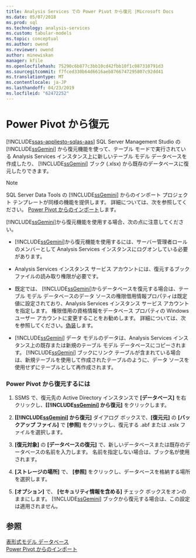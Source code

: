 ```yaml
---
title: Analysis Services での Power Pivot から復元 |Microsoft Docs
ms.date: 05/07/2018
ms.prod: sql
ms.technology: analysis-services
ms.custom: tabular-models
ms.topic: conceptual
ms.author: owend
ms.reviewer: owend
author: minewiskan
manager: kfile
ms.openlocfilehash: 75290c6b877c3bb10cd42fbb10f1c087310791d3
ms.sourcegitcommit: f7fced330b64d6616aeb8766747295807c92dd41
ms.translationtype: MT
ms.contentlocale: ja-JP
ms.lasthandoff: 04/23/2019
ms.locfileid: "62472252"
---
```

# <a name="restore-from-power-pivot"></a>Power Pivot から復元
[!INCLUDE[ssas-appliesto-sqlas-aas](../../includes/ssas-appliesto-sqlas-aas.md)]
  SQL Server Management Studio の [!INCLUDE[ssGemini](../../includes/ssgemini-md.md)] から復元機能を使って、テーブル モードで実行されている Analysis Services インスタンス上に新しいテーブル モデル データベースを作成したり、 [!INCLUDE[ssGemini](../../includes/ssgemini-md.md)] ブック (.xlsx) から既存のデータベースに復元したりできます。  
  
> [!NOTE]  
>  SQL Server Data Tools の [!INCLUDE[ssGemini](../../includes/ssgemini-md.md)] からのインポート プロジェクト テンプレートが同様の機能を提供します。 詳細については、次を参照してください。 [Power Pivot からのインポート](../../analysis-services/tabular-models/import-from-power-pivot-ssas-tabular.md)します。  
  
 [!INCLUDE[ssGemini](../../includes/ssgemini-md.md)]から復元機能を使用する場合、次の点に注意してください。  
  
-   [!INCLUDE[ssGemini](../../includes/ssgemini-md.md)]から復元機能を使用するには、サーバー管理者ロールのメンバーとして Analysis Services インスタンスにログオンしている必要があります。  
  
-   Analysis Services インスタンス サービス アカウントには、復元するブック ファイルの読み取り権限が必要です。  
  
-   既定では、 [!INCLUDE[ssGemini](../../includes/ssgemini-md.md)]からデータベースを復元する場合は、テーブル モデル データベースのデータ ソースの権限借用情報プロパティは既定値に設定されており、Analysis Services インスタンス サービス アカウントを指定します。 権限借用の資格情報をデータベース プロパティの Windows ユーザー アカウントに変更することをお勧めします。 詳細については、次を参照してください。[偽装](../../analysis-services/tabular-models/impersonation-ssas-tabular.md)します。  
  
-   [!INCLUDE[ssGemini](../../includes/ssgemini-md.md)] データ モデルのデータは、Analysis Services インスタンス上の既存または新規のテーブル モデル データベースにコピーされます。 [!INCLUDE[ssGemini](../../includes/ssgemini-md.md)] ブックにリンク テーブルが含まれている場合は、新規テーブルを使用して作成されたテーブルのように、データ ソースを使用せずにテーブルとして再作成されます。  
  
### <a name="to-restore-from-power-pivot"></a>Power Pivot から復元するには  
  
1.  SSMS で、復元先の Active Directory インスタンスで **[データベース]** を右クリックし、**[[!INCLUDE[ssGemini](../../includes/ssgemini-md.md)] から復元]** をクリックします。  
  
2.  **[[!INCLUDE[ssGemini](../../includes/ssgemini-md.md)] から復元]** ダイアログ ボックスで、**[復元元]** の **[バックアップ ファイル]** で **[参照]** をクリックし、復元する .abf または .xslx ファイルを選択します。  
  
3.  **[復元対象]** の **[データベースの復元]** で、新しいデータベースまたは既存のデータベースの名前を入力します。 名前を指定しない場合は、ブック名が使用されます。  
  
4.  **[ストレージの場所]** で、 **[参照]** をクリックし、データベースを格納する場所を選択します。  
  
5.  **[オプション]** で、 **[セキュリティ情報を含める]** チェック ボックスをオンのままにします。 [!INCLUDE[ssGemini](../../includes/ssgemini-md.md)] ブックから復元する場合は、この設定は適用されません。  
  
## <a name="see-also"></a>参照  
 [表形式モデル データベース](../../analysis-services/tabular-models/tabular-model-databases-ssas-tabular.md)   
 [Power Pivot からのインポート](../../analysis-services/tabular-models/import-from-power-pivot-ssas-tabular.md)  
  
  
